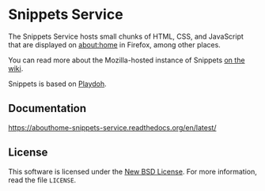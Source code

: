 # Snippets Service

The Snippets Service hosts small chunks of HTML, CSS, and JavaScript that are
displayed on [about:home](about:home) in Firefox, among other places.

You can read more about the Mozilla-hosted instance of Snippets
[on the wiki](https://wiki.mozilla.org/Websites/Snippets).

Snippets is based on [Playdoh](https://github.com/mozilla/playdoh).


## Documentation

https://abouthome-snippets-service.readthedocs.org/en/latest/


## License

This software is licensed under the
[New BSD License](http://creativecommons.org/licenses/BSD/). For more
information, read the file ``LICENSE``.
